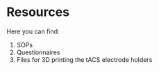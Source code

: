 # Resources

Here you can find:
1. SOPs 
2. Questionnaires
3. Files for 3D printing the tACS electrode holders